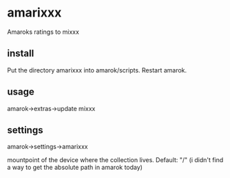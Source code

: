 amarixxx
========

Amaroks ratings to mixxx


## install

Put the directory amarixxx into amarok/scripts.
Restart amarok.

## usage

amarok->extras->update mixxx

## settings

amarok->settings->amarixxx

mountpoint of the device where the collection lives. Default: "/"
(i didn't find a way to get the absolute path in amarok today)
